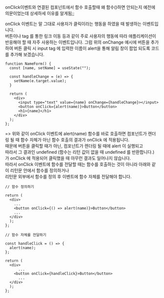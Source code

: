 onClick이벤트와 연결된 컴포넌트에서 함수 호출할때 왜 함수()하면 안되는지 예전에 의문이었는데 상세하세 이유를 알게됨;;

onClick 이벤트는 말 그대로 사용자가 클릭이라는 행동을 하였을 때 발생하는 이벤트입니다. <br>
버튼이나 <a> tag 를 통한 링크 이동 등과 같이 주로 사용자의 행동에 따라 애플리케이션이 반응해야 할 때 자주 사용하는 이벤트입니다. 
그럼 위의 onChange 예시에 버튼을 추가하여 버튼 클릭 시 input tag 에 입력한 이름이 alert을 통해 알림 창이 팝업 되도록 코드를 추가해 보겠습니다.
```
function NameForm() {
  const [name, setName] = useState("");

  const handleChange = (e) => {
    setName(e.target.value);
  }

  return (
    <div>
      <input type="text" value={name} onChange={handleChange}></input>
      <button onClick={alert(name)}>Button</button>
      <h1>{name}</h1>
    </div>
  );
};
```
=> 위와 같이 onClick 이벤트에 alert(name) 함수를 바로 호출하면 컴포넌트가 렌더링 될 때 함수 자체가 아닌 함수 호출의 결과가 onClick 에 적용됩니다.<br>
때문에 버튼을 클릭할 때가 아닌, 컴포넌트가 렌더링 될 때에 alert 이 실행되고 <br>
따라서 그 결과인 undefined (함수는 리턴 값이 없을 때 undefined 를 반환합니다.) 가 onClick 에 적용되어 클릭했을 때 아무런 결과도 일어나지 않습니다. <br>
따라서 onClick 이벤트에 함수를 전달할 때는 함수를 호출하는 것이 아니라 아래와 같이 리턴문 안에서 함수를 정의하거나 <br>
리턴문 외부에서 함수를 정의 후 이벤트에 함수 자체를 전달해야 합니다.<br>

```
// 함수 정의하기

return (
  <div>
	...
    <button onClick={() => alert(name)}>Button</button>
	...
  </div>
  );
};

// 함수 자체를 전달하기

const handleClick = () => {
  alert(name);
};

return (
  <div>
      ...
    <button onClick={handleClick}>Button</button>
      ...
  </div>
  );
};
```
